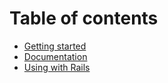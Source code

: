 # Table of contents

* [Getting started](/README.md)
* [Documentation](/docs/docs.md)
* [Using with Rails](/docs/rails.md)
